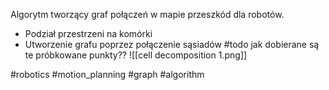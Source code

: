 Algorytm tworzący graf połączeń w mapie przeszkód dla robotów. 
- Podział przestrzeni na komórki
- Utworzenie grafu poprzez połączenie sąsiadów
#todo jak dobierane są te próbkowane punkty??
![[cell decomposition 1.png]]

#robotics #motion_planning #graph #algorithm 

